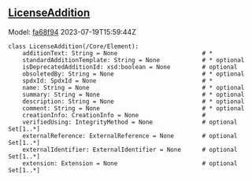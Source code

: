 ## [LicenseAddition](https://github.com/spdx/spdx-3-model/blob/main/model/Licensing/Classes/LicenseAddition.md)
Model: [fa68f94](https://github.com/spdx/spdx-3-model/commit/fa68f942ae1a0d0e8f05df6526f147cbe64183ed) 2023-07-19T15:59:44Z
```
class LicenseAddition(/Core/Element):
    additionText: String = None                        # * 
    standardAdditionTemplate: String = None            # * optional 
    isDeprecatedAdditionId: xsd:boolean = None         # optional 
    obsoletedBy: String = None                         # * optional 
    spdxId: SpdxId = None                              # * 
    name: String = None                                # * optional 
    summary: String = None                             # * optional 
    description: String = None                         # * optional 
    comment: String = None                             # * optional 
    creationInfo: CreationInfo = None                  # 
    verifiedUsing: IntegrityMethod = None              # optional Set[1..*]
    externalReference: ExternalReference = None        # optional Set[1..*]
    externalIdentifier: ExternalIdentifier = None      # optional Set[1..*]
    extension: Extension = None                        # optional Set[1..*]
```
